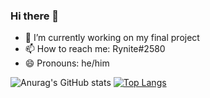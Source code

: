 ### Hi there 👋

- 🔭 I’m currently working on my final project
- 📫 How to reach me: Rynite#2580
- 😄 Pronouns: he/him

![Anurag's GitHub stats](https://github-readme-stats.vercel.app/api?username=UserDev987&show_icons=true&theme=merko)
[![Top Langs](https://github-readme-stats.vercel.app/api/top-langs/?username=UserDev987&layout=compact)](https://github.com/anuraghazra/github-readme-stats)


